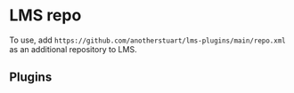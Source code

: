 # LMS repo

To use, add `https://github.com/anotherstuart/lms-plugins/main/repo.xml` as an additional repository to LMS.

## Plugins
